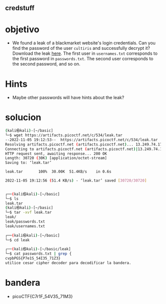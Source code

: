 ## credstuff

# objetivo
- We found a leak of a blackmarket website's login credentials. Can you find the password of the user `cultiris` and successfully decrypt it? Download the leak [here](https://artifacts.picoctf.net/c/534/leak.tar). The first user in `usernames.txt` corresponds to the first password in `passwords.txt`. The second user corresponds to the second password, and so on.

# Hints
- Maybe other passwords will have hints about the leak?

# solucion
``` bash 
(kali㉿kali)-[~/basic]
└─$ wget https://artifacts.picoctf.net/c/534/leak.tar   
--2022-11-05 19:12:53--  https://artifacts.picoctf.net/c/534/leak.tar
Resolving artifacts.picoctf.net (artifacts.picoctf.net)... 13.249.74.17, 13.249.74.69, 13.249.74.22, ...
Connecting to artifacts.picoctf.net (artifacts.picoctf.net)|13.249.74.17|:443... connected.
HTTP request sent, awaiting response... 200 OK
Length: 30720 (30K) [application/octet-stream]
Saving to: ‘leak.tar’

leak.tar       100%  30.00K  51.4KB/s    in 0.6s        

2022-11-05 19:12:56 (51.4 KB/s) - ‘leak.tar’ saved [30720/30720]

                                                         
┌──(kali㉿kali)-[~/basic]
└─$ ls
leak.tar
(kali㉿kali)-[~/basic]
└─$ tar -xvf leak.tar 
leak/
leak/passwords.txt
leak/usernames.txt
                                                         
┌──(kali㉿kali)-[~/basic]
└─$ cd leak    
                                                         
┌──(kali㉿kali)-[~/basic/leak]
└─$ cat passwords.txt | grep {
cvpbPGS{P7e1S_54I35_71Z3}
utilice cesar cipher decoder para decodificar la bandera.
```
# bandera
- picoCTF{C7r1F_54V35_71M3}